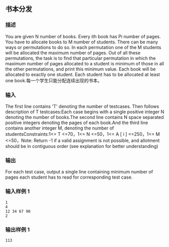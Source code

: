 ## 书本分发

### 描述

You are given N number of books. Every ith book has Pi number of pages. You have to allocate books to M number of students. There can be many ways or permutations to do so. In each permutation one of the M students will be allocated the maximum number of pages. Out of all these permutations, the task is to find that particular permutation in which the maximum number of pages allocated to a student is minimum of those in all the other permutations, and print this minimum value. Each book will be allocated to exactly one student. Each student has to be allocated at least one book.每一个学生只能分配连续出现的书本。

### 输入

The first line contains 'T' denoting the number of testcases. Then follows description of T testcases:Each case begins with a single positive integer N denoting the number of books.The second line contains N space separated positive integers denoting the pages of each book.And the third line contains another integer M, denoting the number of studentsConstraints:1<= T <=70，1<= N <=50，1<= A [ i ] <=250，1<= M <=50，Note: Return -1 if a valid assignment is not possible, and allotment should be in contiguous order (see explanation for better understanding)

### 输出

For each test case, output a single line containing minimum number of pages each student has to read for corresponding test case.

### 输入样例 1 

```
1
4
12 34 67 90
2
```

### 输出样例 1

```
113
```